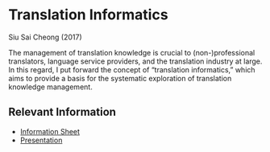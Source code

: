 # Translation Informatics

Siu Sai Cheong (2017)

The management of translation knowledge is crucial to (non-)professional translators, language service providers, and the translation industry at large. In this regard, I put forward the concept of “translation informatics,” which aims to provide a basis for the systematic exploration of translation knowledge management.

## Relevant Information
* [Information Sheet](https://github.com/siusaicheong/informatics/blob/master/Translation%20Informatics_Information%20Sheet.pdf)
* [Presentation](https://github.com/siusaicheong/informatics/blob/master/translation_informatics.pdf)
